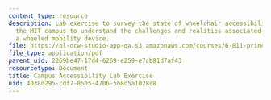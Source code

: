 ```yaml
---
content_type: resource
description: Lab exercise to survey the state of wheelchair accessibility on and around
  the MIT campus to understand the challenges and realities associated with using
  a wheeled mobility device.
file: https://ol-ocw-studio-app-qa.s3.amazonaws.com/courses/6-811-principles-and-practice-of-assistive-technology-fall-2014/4038d295cdf7850547065b8c5a1028c8_MIT6_811F14_CampusAccess.pdf
file_type: application/pdf
parent_uid: 2269be47-17d4-6269-e259-e7cb81d7af43
resourcetype: Document
title: Campus Accessibility Lab Exercise
uid: 4038d295-cdf7-8505-4706-5b8c5a1028c8
---
```

